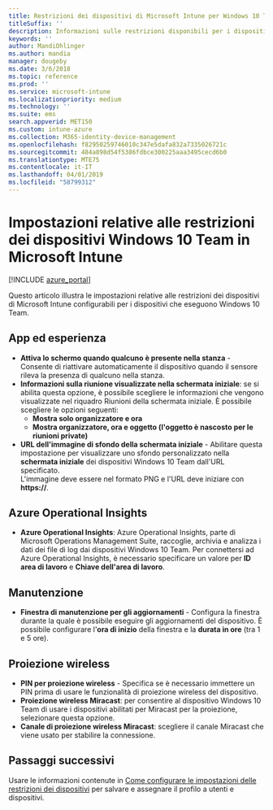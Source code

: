 ```yaml
---
title: Restrizioni dei dispositivi di Microsoft Intune per Windows 10 Team
titleSuffix: ''
description: Informazioni sulle restrizioni disponibili per i dispositivi che eseguono Windows 10 Team.
keywords: ''
author: MandiOhlinger
ms.author: mandia
manager: dougeby
ms.date: 3/6/2018
ms.topic: reference
ms.prod: ''
ms.service: microsoft-intune
ms.localizationpriority: medium
ms.technology: ''
ms.suite: ems
search.appverid: MET150
ms.custom: intune-azure
ms.collection: M365-identity-device-management
ms.openlocfilehash: f82950259746010c347e5dafa832a7335026721c
ms.sourcegitcommit: 484a898d54f5386fdbce300225aaa3495cecd6b0
ms.translationtype: MTE75
ms.contentlocale: it-IT
ms.lasthandoff: 04/01/2019
ms.locfileid: "58799312"
---
```

# <a name="microsoft-intune-windows-10-team-device-restriction-settings"></a>Impostazioni relative alle restrizioni dei dispositivi Windows 10 Team in Microsoft Intune

[!INCLUDE [azure_portal](./includes/azure_portal.md)]

Questo articolo illustra le impostazioni relative alle restrizioni dei dispositivi di Microsoft Intune configurabili per i dispositivi che eseguono Windows 10 Team.


## <a name="apps-and-experience"></a>App ed esperienza

- **Attiva lo schermo quando qualcuno è presente nella stanza** - Consente di riattivare automaticamente il dispositivo quando il sensore rileva la presenza di qualcuno nella stanza.
- **Informazioni sulla riunione visualizzate nella schermata iniziale**: se si abilita questa opzione, è possibile scegliere le informazioni che vengono visualizzate nel riquadro Riunioni della schermata iniziale. È possibile scegliere le opzioni seguenti:
    - **Mostra solo organizzatore e ora**
    - **Mostra organizzatore, ora e oggetto (l'oggetto è nascosto per le riunioni private)**
- **URL dell'immagine di sfondo della schermata iniziale** - Abilitare questa impostazione per visualizzare uno sfondo personalizzato nella **schermata iniziale** dei dispositivi Windows 10 Team dall'URL specificato.<br>L'immagine deve essere nel formato PNG e l'URL deve iniziare con **https://**.

## <a name="azure-operational-insights"></a>Azure Operational Insights

- **Azure Operational Insights**: Azure Operational Insights, parte di Microsoft Operations Management Suite, raccoglie, archivia e analizza i dati dei file di log dai dispositivi Windows 10 Team.
Per connettersi ad Azure Operational Insights, è necessario specificare un valore per **ID area di lavoro** e **Chiave dell'area di lavoro**.

## <a name="maintenance"></a>Manutenzione

- **Finestra di manutenzione per gli aggiornamenti** - Configura la finestra durante la quale è possibile eseguire gli aggiornamenti del dispositivo. È possibile configurare l'**ora di inizio** della finestra e la **durata in ore** (tra 1 e 5 ore).

## <a name="wireless-projection"></a>Proiezione wireless

- **PIN per proiezione wireless** - Specifica se è necessario immettere un PIN prima di usare le funzionalità di proiezione wireless del dispositivo.
- **Proiezione wireless Miracast**: per consentire al dispositivo Windows 10 Team di usare i dispositivi abilitati per Miracast per la proiezione, selezionare questa opzione.
- **Canale di proiezione wireless Miracast**: scegliere il canale Miracast che viene usato per stabilire la connessione.


## <a name="next-steps"></a>Passaggi successivi

Usare le informazioni contenute in [Come configurare le impostazioni delle restrizioni dei dispositivi](device-restrictions-configure.md) per salvare e assegnare il profilo a utenti e dispositivi.
